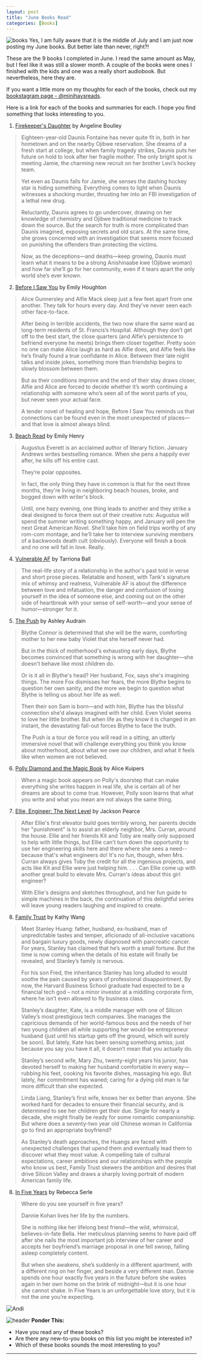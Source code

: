 ```yaml
---
layout: post
title: "June Books Read"
categories: [Books]
---
```

![books](/images/June2021Books.JPG)
Yes, I am fully aware that it is the middle of July and I am just now posting my June books. But better late than never, right?!

These are the 9 books I completed in June. I read the same amount as May, but I feel like it was still a slower month. A couple of the books were ones I finished with the kids and one was a really short audiobook. But nevertheless, here they are.

If you want a little more on my thoughts for each of the books, check out my [bookstagram page - @minihaysreads](http://instagram.com/minihaysreads). 

Here is a link for each of the books and summaries for each. I hope you find something that looks interesting to you. 

1. [Firekeeper's Daughter](https://www.amazon.com/Firekeepers-Daughter-Angeline-Boulley/dp/1250766567/ref=tmm_hrd_swatch_0?_encoding=UTF8&qid=1626360271&sr=8-1) by Angeline Boulley
>Eighteen-year-old Daunis Fontaine has never quite fit in, both in her hometown and on the nearby Ojibwe reservation. She dreams of a fresh start at college, but when family tragedy strikes, Daunis puts her future on hold to look after her fragile mother. The only bright spot is meeting Jamie, the charming new recruit on her brother Levi’s hockey team.
>
>Yet even as Daunis falls for Jamie, she senses the dashing hockey star is hiding something. Everything comes to light when Daunis witnesses a shocking murder, thrusting her into an FBI investigation of a lethal new drug.
>
>Reluctantly, Daunis agrees to go undercover, drawing on her knowledge of chemistry and Ojibwe traditional medicine to track down the source. But the search for truth is more complicated than Daunis imagined, exposing secrets and old scars. At the same time, she grows concerned with an investigation that seems more focused on punishing the offenders than protecting the victims.
>
>Now, as the deceptions―and deaths―keep growing, Daunis must learn what it means to be a strong Anishinaabe kwe (Ojibwe woman) and how far she’ll go for her community, even if it tears apart the only world she’s ever known.

2. [Before I Saw You](https://www.amazon.com/Before-Saw-You-Emily-Houghton-ebook/dp/B08LDWRWMN/ref=sr_1_1?dchild=1&keywords=before+I+saw+you&qid=1626360347&sr=8-1) by Emily Houghton
>Alice Gunnersley and Alfie Mack sleep just a few feet apart from one another. They talk for hours every day. And they’ve never seen each other face-to-face.
>
>After being in terrible accidents, the two now share the same ward as long-term residents of St. Francis’s Hospital. Although they don’t get off to the best start, the close quarters (and Alfie’s persistence to befriend everyone he meets) brings them closer together. Pretty soon no one can make Alice laugh as hard as Alfie does, and Alfie feels like he’s finally found a true confidante in Alice. Between their late night talks and inside jokes, something more than friendship begins to slowly blossom between them.
>
>But as their conditions improve and the end of their stay draws closer, Alfie and Alice are forced to decide whether it’s worth continuing a relationship with someone who’s seen all of the worst parts of you, but never seen your actual face.
>
>A tender novel of healing and hope, Before I Saw You reminds us that connections can be found even in the most unexpected of places—and that love is almost always blind.

3. [Beach Read](https://www.amazon.com/Beach-Read-Emily-Henry-ebook/dp/B07XNKRV83/ref=sr_1_1?dchild=1&keywords=beach+read&qid=1626360412&sr=8-1) by Emily Henry
>Augustus Everett is an acclaimed author of literary fiction. January Andrews writes bestselling romance. When she pens a happily ever after, he kills off his entire cast.
>
>They’re polar opposites.
>
>In fact, the only thing they have in common is that for the next three months, they're living in neighboring beach houses, broke, and bogged down with writer's block.
>
>Until, one hazy evening, one thing leads to another and they strike a deal designed to force them out of their creative ruts: Augustus will spend the summer writing something happy, and January will pen the next Great American Novel. She’ll take him on field trips worthy of any rom-com montage, and he’ll take her to interview surviving members of a backwoods death cult (obviously). Everyone will finish a book and no one will fall in love. Really.

4. [Vulnerable AF](https://www.amazon.com/Vulnerable-AF-Tarriona-Ball/dp/1524865753/ref=sr_1_1?dchild=1&keywords=Vulnerable+AF&qid=1626360478&sr=8-1) by Tarriona Ball
>The real-life story of a relationship in the author's past told in verse and short prose pieces. Relatable and honest, with Tank's signature mix of whimsy and realness, Vulnerable AF is about the difference between love and infatuation, the danger and confusion of losing yourself in the idea of someone else, and coming out on the other side of heartbreak with your sense of self-worth—and your sense of humor—stronger for it.

5. [The Push](https://www.amazon.com/Push-Novel-Ashley-Audrain-ebook/dp/B087BL9MML/ref=sr_1_1?dchild=1&keywords=the+push&qid=1626360546&sr=8-1) by Ashley Audrain
>Blythe Connor is determined that she will be the warm, comforting mother to her new baby Violet that she herself never had.
>
>But in the thick of motherhood's exhausting early days, Blythe becomes convinced that something is wrong with her daughter—she doesn't behave like most children do.
>
>Or is it all in Blythe's head? Her husband, Fox, says she's imagining things. The more Fox dismisses her fears, the more Blythe begins to question her own sanity, and the more we begin to question what Blythe is telling us about her life as well.
>
>Then their son Sam is born—and with him, Blythe has the blissful connection she'd always imagined with her child. Even Violet seems to love her little brother. But when life as they know it is changed in an instant, the devastating fall-out forces Blythe to face the truth.
>
>The Push is a tour de force you will read in a sitting, an utterly immersive novel that will challenge everything you think you know about motherhood, about what we owe our children, and what it feels like when women are not believed.

6. [Polly Diamond and the Magic Book](https://www.amazon.com/Polly-Diamond-Magic-Book/dp/1452182213/ref=sr_1_1?dchild=1&keywords=polly+diamond&qid=1626360614&sr=8-1) by Alice Kuipers
>When a magic book appears on Polly's doorstep that can make everything she writes happen in real life, she is certain all of her dreams are about to come true. However, Polly soon learns that what you write and what you mean are not always the same thing.

7. [Ellie, Engineer: The Next Level](https://www.amazon.com/Ellie-Engineer-Level-Jackson-Pearce/dp/1547602066/ref=sr_1_3?dchild=1&keywords=ellie+engineer&qid=1626360694&sr=8-3) by Jackson Pearce
>After Ellie's first elevator build goes terribly wrong, her parents decide her "punishment" is to assist an elderly neighbor, Mrs. Curran, around the house. Ellie and her friends Kit and Toby are really only supposed to help with little things, but Ellie can't turn down the opportunity to use her engineering skills here and there where she sees a need--because that's what engineers do! It's no fun, though, when Mrs. Curran always gives Toby the credit for all the ingenious projects, and acts like Kit and Ellie were just helping him. . . . Can Ellie come up with another great build to elevate Mrs. Curran's ideas about this girl engineer?
>
>With Ellie's designs and sketches throughout, and her fun guide to simple machines in the back, the continuation of this delightful series will leave young readers laughing and inspired to create.

8. [Family Trust](https://www.amazon.com/Family-Trust-Novel-Kathy-Wang-ebook/dp/B077M9R84W/ref=sr_1_1?dchild=1&keywords=family+trust&qid=1626360825&sr=8-1) by Kathy Wang
>Meet Stanley Huang: father, husband, ex-husband, man of unpredictable tastes and temper, aficionado of all-inclusive vacations and bargain luxury goods, newly diagnosed with pancreatic cancer. For years, Stanley has claimed that he’s worth a small fortune. But the time is now coming when the details of his estate will finally be revealed, and Stanley’s family is nervous.
>
>For his son Fred, the inheritance Stanley has long alluded to would soothe the pain caused by years of professional disappointment. By now, the Harvard Business School graduate had expected to be a financial tech god – not a minor investor at a middling corporate firm, where he isn’t even allowed to fly business class.
>
>Stanley’s daughter, Kate, is a middle manager with one of Silicon Valley’s most prestigious tech companies. She manages the capricious demands of her world-famous boss and the needs of her two young children all while supporting her would-be entrepreneur husband (just until his startup gets off the ground, which will surely be soon). But lately, Kate has been sensing something amiss; just because you say you have it all, it doesn’t mean that you actually do.   
>
>Stanley’s second wife, Mary Zhu, twenty-eight years his junior, has devoted herself to making her husband comfortable in every way—rubbing his feet, cooking his favorite dishes, massaging his ego.  But lately, her commitment has waned; caring for a dying old man is far more difficult than she expected.
>
>Linda Liang, Stanley’s first wife, knows her ex better than anyone. She worked hard for decades to ensure their financial security, and is determined to see her children get their due. Single for nearly a decade, she might finally be ready for some romantic companionship. But where does a seventy-two year old Chinese woman in California go to find an appropriate boyfriend?
>
>As Stanley’s death approaches, the Huangs are faced with unexpected challenges that upend them and eventually lead them to discover what they most value. A compelling tale of cultural expectations, career ambitions and our relationships with the people who know us best, Family Trust skewers the ambition and desires that drive Silicon Valley and draws a sharply loving portrait of modern American family life.

8. [In Five Years](https://www.amazon.com/Five-Years-Novel-Rebecca-Serle-ebook/dp/B07TFB5VWB/ref=tmm_kin_swatch_0?_encoding=UTF8&qid=1626360879&sr=8-1) by Rebecca Serle
>Where do you see yourself in five years?
>
>Dannie Kohan lives her life by the numbers.
>
>She is nothing like her lifelong best friend—the wild, whimsical, believes-in-fate Bella. Her meticulous planning seems to have paid off after she nails the most important job interview of her career and accepts her boyfriend’s marriage proposal in one fell swoop, falling asleep completely content.
>
>But when she awakens, she’s suddenly in a different apartment, with a different ring on her finger, and beside a very different man. Dannie spends one hour exactly five years in the future before she wakes again in her own home on the brink of midnight—but it is one hour she cannot shake. In Five Years is an unforgettable love story, but it is not the one you’re expecting.

![Andi](/images/andi.jpg)

![header](/images/SkinnyRainbow.jpg)
**Ponder This:**
- Have you read any of these books?
- Are there any new-to-you books on this list you might be interested in?
- Which of these books sounds the most interesting to you?

----